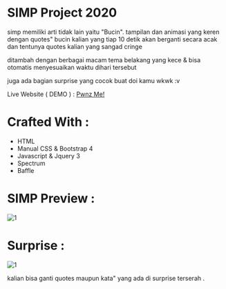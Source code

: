 # SIMP Project 2020

simp memiliki arti tidak lain yaitu "Bucin". tampilan dan animasi yang keren dengan quotes" bucin kalian yang tiap 10 detik akan berganti secara acak dan tentunya quotes kalian yang sangad cringe

ditambah dengan berbagai macam tema belakang yang kece & bisa otomatis menyesuaikan waktu dihari tersebut

juga ada bagian surprise yang cocok buat doi kamu wkwk :v

Live Website ( DEMO ) : [Pwnz Me!](https://yudas1337.github.io/SIMP_2020/)

# Crafted With :
<ul>
<li>HTML</li>
<li>Manual CSS & Bootstrap 4</li>
<li>Javascript & Jquery 3</li>
<li>Spectrum</li>
<li>Baffle</li>
</ul>

# SIMP Preview :
![1](https://user-images.githubusercontent.com/49679669/79639610-11737900-81b7-11ea-9fe8-f05997ad1507.gif)

# Surprise : 
![1](https://user-images.githubusercontent.com/49679669/79639730-a6767200-81b7-11ea-9601-bf315aa4e324.gif)


kalian bisa ganti quotes maupun kata" yang ada di surprise terserah .
